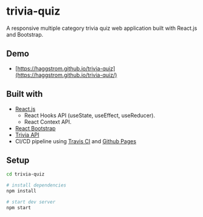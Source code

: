 # trivia-quiz

A responsive multiple category trivia quiz web application built with React.js and Bootstrap.

## Demo

- [https://haggstrom.github.io/trivia-quiz](https://haggstrom.github.io/trivia-quiz/)

## Built with

- [React.js](https://reactjs.org/)
  - React Hooks API (useState, useEffect, useReducer).
  - React Context API.
- [React Bootstrap](https://react-bootstrap.github.io/)
- [Trivia API](https://opentdb.com/api_config.php)
- CI/CD pipeline using [Travis CI](https://travis-ci.org/) and [Github Pages](https://pages.github.com/)

## Setup

```bash
cd trivia-quiz

# install dependencies
npm install

# start dev server
npm start
```
